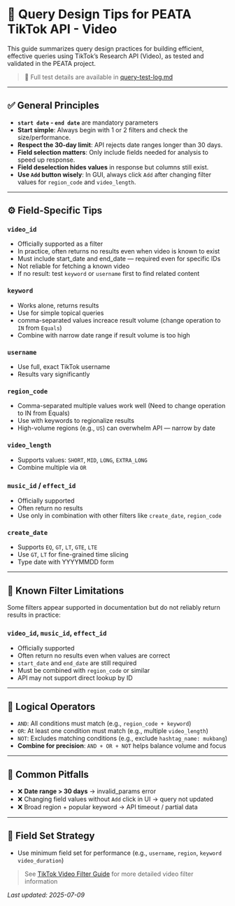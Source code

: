 # 🧼 Query Design Tips for PEATA TikTok API - Video

This guide summarizes query design practices for building efficient, effective queries using TikTok’s Research API (Video), as tested and validated in the PEATA project.

> 🔗 Full test details are available in [query-test-log.md](./query-test-log.md)

---

## ✅ General Principles

* **`start date` - `end date`** are mandatory parameters
* **Start simple**: Always begin with 1 or 2 filters and check the size/performance.
* **Respect the 30-day limit**: API rejects date ranges longer than 30 days.
* **Field selection matters**: Only include fields needed for analysis to speed up response.
* **Field deselection hides values** in response but columns still exist.
* **Use `Add` button wisely**: In GUI, always click `Add` after changing filter values for `region_code` and `video_length`.

---

## ⚙️ Field-Specific Tips

### `video_id` 
* Officially supported as a filter 
* In practice, often returns no results even when video is known to exist
* Must include start_date and end_date — required even for specific IDs
* Not reliable for fetching a known video
* If no result: test `keyword` or `username` first to find related content


### `keyword`

* Works alone, returns results
* Use for simple topical queries
* comma-separated values increace result volume (change operation to `IN` from `Equals`)
* Combine with narrow date range if result volume is too high


### `username`

* Use full, exact TikTok username
* Results vary significantly


### `region_code`

* Comma-separated multiple values work well (Need to change operation to IN from Equals)
* Use with keywords to regionalize results
* High-volume regions (e.g., `US`) can overwhelm API — narrow by date


### `video_length`

* Supports values: `SHORT`, `MID`, `LONG`, `EXTRA_LONG`
* Combine multiple via `OR`


### `music_id` / `effect_id` 

* Officially supported
* Often return no results
* Use only in combination with other filters like `create_date`, `region_code`


### `create_date`

* Supports `EQ`, `GT`, `LT`, `GTE`, `LTE`
* Use `GT`, `LT` for fine-grained time slicing
* Type date with YYYYMMDD form

---

## 🧪 Known Filter Limitations
Some filters appear supported in documentation but do not reliably return results in practice:

### `video_id`, `music_id`, `effect_id`
* Officially supported
* Often return no results even when values are correct
* `start_date` and `end_date` are still required
* Must be combined with `region_code` or similar
* API may not support direct lookup by ID

---

## 🔄 Logical Operators

* `AND`: All conditions must match (e.g., `region_code + keyword`)
* `OR`: At least one condition must match (e.g., multiple `video_length`)
* `NOT`: Excludes matching conditions (e.g., exclude `hashtag_name: mukbang`)
* **Combine for precision**: `AND + OR + NOT` helps balance volume and focus

---

## 🛑 Common Pitfalls

* ❌ **Date range > 30 days** → invalid\_params error
* ❌ Changing field values without `Add` click in UI → query not updated
* ❌ Broad region + popular keyword → API timeout / partial data

---

## 📁 Field Set Strategy

* Use minimum field set for performance (e.g., `username`, `region`, `keyword` `video_duration`)

> See [TikTok Video Filter Guide](./video-filter-guide.md) for more detailed video filter information 


*Last updated: 2025-07-09*



